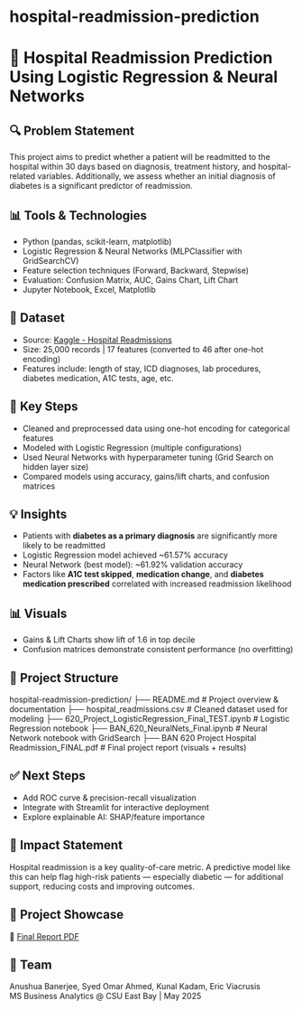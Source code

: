 # hospital-readmission-prediction

# 🏥 Hospital Readmission Prediction Using Logistic Regression & Neural Networks

## 🔍 Problem Statement
This project aims to predict whether a patient will be readmitted to the hospital within 30 days based on diagnosis, treatment history, and hospital-related variables. Additionally, we assess whether an initial diagnosis of diabetes is a significant predictor of readmission.

## 📊 Tools & Technologies
- Python (pandas, scikit-learn, matplotlib)
- Logistic Regression & Neural Networks (MLPClassifier with GridSearchCV)
- Feature selection techniques (Forward, Backward, Stepwise)
- Evaluation: Confusion Matrix, AUC, Gains Chart, Lift Chart
- Jupyter Notebook, Excel, Matplotlib

## 🧬 Dataset
- Source: [Kaggle - Hospital Readmissions](https://www.kaggle.com/datasets/dubradave/hospital-readmissions/data)
- Size: 25,000 records | 17 features (converted to 46 after one-hot encoding)
- Features include: length of stay, ICD diagnoses, lab procedures, diabetes medication, A1C tests, age, etc.

## 🔢 Key Steps
- Cleaned and preprocessed data using one-hot encoding for categorical features
- Modeled with Logistic Regression (multiple configurations)
- Used Neural Networks with hyperparameter tuning (Grid Search on hidden layer size)
- Compared models using accuracy, gains/lift charts, and confusion matrices

## 💡 Insights
- Patients with **diabetes as a primary diagnosis** are significantly more likely to be readmitted
- Logistic Regression model achieved ~61.57% accuracy
- Neural Network (best model): ~61.92% validation accuracy
- Factors like **A1C test skipped**, **medication change**, and **diabetes medication prescribed** correlated with increased readmission likelihood

## 📊 Visuals
- Gains & Lift Charts show lift of 1.6 in top decile
- Confusion matrices demonstrate consistent performance (no overfitting)

## 📁 Project Structure
hospital-readmission-prediction/
├── README.md # Project overview & documentation
├── hospital_readmissions.csv # Cleaned dataset used for modeling
├── 620_Project_LogisticRegression_Final_TEST.ipynb # Logistic Regression notebook
├── BAN_620_NeuralNets_Final.ipynb # Neural Network notebook with GridSearch
├── BAN 620 Project Hospital Readmission_FINAL.pdf # Final project report (visuals + results)

## ✅ Next Steps
- Add ROC curve & precision-recall visualization
- Integrate with Streamlit for interactive deployment
- Explore explainable AI: SHAP/feature importance

## 🏥 Impact Statement
Hospital readmission is a key quality-of-care metric. A predictive model like this can help flag high-risk patients — especially diabetic — for additional support, reducing costs and improving outcomes.

## 🔗 Project Showcase
📄 [Final Report PDF](./BAN%20620%20Project%20Hospital%20Readmission_FINAL.pdf)  

## 👥 Team
Anushua Banerjee, Syed Omar Ahmed, Kunal Kadam, Eric Viacrusis  
MS Business Analytics @ CSU East Bay | May 2025
